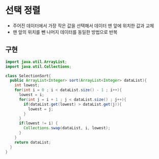 # 선택 정렬

* 주어진 데이터에서 가장 작은 값을 선택해서 데이터 맨 앞에 위치한 값과 교체
* 맨 앞의 위치를 뺀 나머지 데이터를 동일한 방법으로 반복



## 구현



```java
import java.util.ArrayList;
import java.util.Collections;

class SelectionSort{
  public ArrayList<Integer> sort(ArrayList<Integer> dataList){
    int lowest;
    for(int i = 0 ; i < dataList.size() - 1 ; i++){
      lowest = i;
      for(int j = i + 1 ; j < dataList.size() ; j++){
        if(dataList.get(lowest) > dataList.get(j)){
          lowest = j;
        }
      }
      if(lowest != i) {
        Collections.swap(dataList, i, lowest);
      }
    }
    return dataList;
  }
}
```


